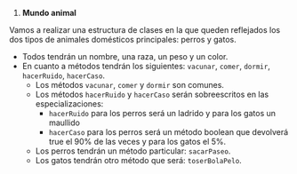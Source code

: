 1. **Mundo animal**
   
Vamos a realizar una estructura de clases en la que queden reflejados los dos tipos de animales domésticos principales: perros y gatos.
+ Todos tendrán un nombre, una raza, un peso y un color. 
+ En cuanto a métodos tendrán los siguientes: ``vacunar``, ``comer``, ``dormir``, ``hacerRuido``, ``hacerCaso``. 
  + Los métodos ``vacunar``, ``comer`` y ``dormir`` son comunes. 
  + Los métodos ``hacerRuido`` y ``hacerCaso`` serán sobreescritos en las especializaciones: 
    + ``hacerRuido`` para los perros será un ladrido y para los gatos un maullido
    + ``hacerCaso`` para los perros será un método boolean que devolverá true el 90% de las veces y para los gatos el 5%. 
  + Los perros tendrán un método particular: ``sacarPaseo``. 
  + Los gatos tendrán otro método que será: ``toserBolaPelo``.